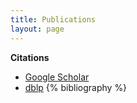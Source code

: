 ```yaml
---
title: Publications
layout: page
---
```

**Citations**
- [Google Scholar](http://scholar.google.com/citations?user=lfLiQmcAAAAJ&hl=en)
- [dblp](http://dblp.uni-trier.de/pers/hd/k/Kastner:Ryan)
{% bibliography %}